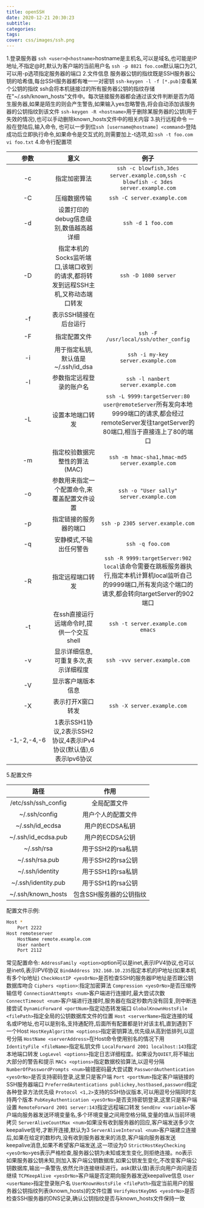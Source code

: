 ```yaml
---
title: openSSH
date: 2020-12-21 20:30:23
subtitle:
categories:
tags:
cover: css/images/ssh.png
---
```

1.登录服务器
`ssh <user>@<hostname>`hostname是主机名,可以是域名,也可能是IP地址,不指定<user>@时,默认为客户端的当前用户名
`ssh -p 8821 foo.com`默认端口为21,可以用-p选项指定服务器的端口
2.文件信息
服务器公钥的指纹既是SSH服务器公钥的哈希值,每台SSH服务器都有唯一一对密钥
`ssh-keygen -l -f [*.pub]`查看某个公钥的指纹
ssh会将本机链接过的所有服务器公钥的指纹存储在"~/.ssh/known_hosts"文件中。每次链接服务器都会通过该文件判断是否为陌生服务器,如果是陌生的则会产生警告,如果输入yes忽略警告,将会自动添加该服务器的公钥指纹到该文件
`ssh-keygen -R <hostname>`用于删除某服务器的公钥(用于失效的情况),也可以手动删除known_hosts文件中的相关内容
3.执行远程命令
一般在登陆后,输入命令,
也可以一步到位`ssh [username@hostname] <command>`登陆成功后立即执行命令,如果命令是交互式的,则需要加上-t选项,如:`ssh -t foo.com vi foo.txt`
4.命令行配置项

|参数|意义|例子|
|:-:|:-:|:-:|
|-c|指定加密算法|`ssh -c blowfish,3des server.example.com`,`ssh -c blowfish -c 3des server.example.com`|
|-C|压缩数据传输|`ssh -C server.example.com`|
|-d|设置打印的debug信息级别,数值越高越详细|`ssh -d 1 foo.com`|
|-D|指定本机的Socks监听端口,该端口收到的请求,都将转发到远程SSH主机,又称动态端口转发|`ssh -D 1080 server`|
|-f|表示SSH链接在后台运行||
|-F|指定配置文件|`ssh -F /usr/local/ssh/other_config`|
|-i|用于指定私钥,默认值是\~/.ssh/id_dsa|`ssh -i my-key server.example.com`|
|-l|参数指定远程登录的账户名|`ssh -l nanbert server.example.com`|
|-L|设置本地端口转发|`ssh -L 9999:targetServer:80 user@remoteServer`所有发向本地9999端口的请求,都会经过remoteServer发往targetServer的80端口,相当于直接连上了80的端口|
|-m|指定校验数据完整性的算法(MAC)|`ssh -m hmac-sha1,hmac-md5 server.example.com`|
|-o|参数用来指定一个配置命令,来覆盖配置文件设置|`ssh -o "User sally" server.example.com`|
|-p|指定链接的服务器的端口|`ssh -p 2305 server.example.com`|
|-q|安静模式,不输出任何警告|`ssh -q foo.com`|
|-R|指定远程端口转发|`ssh -R 9999:targetServer:902 local`该命令需要在跳板服务器执行,指定本机计算机local监听自己的9999端口,所有发向这个端口的请求,都会转向targetServer的902端口|
|-t|在ssh直接运行远端命令时,提供一个交互shell|`ssh -t server.example.com emacs`|
|-v|显示详细信息,可重复多次,表示详细程度|`ssh -vvv server.example.com`|
|-V|显示客户端版本信息||
|-X|表示打开X窗口转发|`ssh -X server.example.com`|
|-1,-2,-4,-6|1表示SSH1协议,2表示SSH2协议,4表示IPv4协议(默认值),6表示Ipv6协议||
5.配置文件

|路径|作用|
|:-:|:-:|
|/etc/ssh/ssh_config|全局配置文件|
|~/.ssh/config|用户个人的配置文件|
|~/.ssh/id_ecdsa|用户的ECDSA私钥|
|~/.ssh/id_ecdsa.pub|用户的ECDSA公钥|
|~/.ssh/rsa|用于SSH2的rsa私钥|
|~/.ssh/rsa.pub|用于SSH2的rsa公钥|
|~/.ssh/identity|用于SSH1的rsa私钥|
|~/.ssh/identity.pub|用于SSH1的rsa公钥|
|~/.ssh/known_hosts|包含SSH服务器的公钥指纹|

配置文件示例:
```bash
Host *
	Port 2222
Host remoteserver
	HostName remote.example.com
	User nanbert
	Port 2112
```
常见配置命令:
`AddressFamily <option>`option可以是inet,表示IPV4协议,也可以是inet6,表示IPV6协议
`BindAddress 192.168.10.235`指定本机的IP地址(如果本机有多个Ip地址)
`CheckHostIP <yesOrNo>`是否检查SSH的服务器IP地址是否跟公钥数据库吻合
`Ciphers <option>`:指定加密算法
`Compression <yesOrNo>`是否压缩传输信号
`ConnectionAttempts <num>`客户端进行连接时,最大尝试次数
`ConnectTimeout <num>`客户端进行连接时,服务器在指定秒数内没有回复,则中断连接尝试
`DynamicForward <portNum>`指定动态转发端口
`GlobalKnownHostsFile <filePath>`指定全局的公钥数据库文件的位置
`Host <serverName>`指定连接的域名或IP地址,也可以是别名,支持通配符,后面所有配置都是针对该主机,直到遇到下一个Host
`HostKeyAlgorithm <options>`指定密钥算法,优先级从高到低排列,以逗号分隔
`HostName <serverAddress>`在Host命令使用别名的情况下用
`IdentityFile <fileName>`指定私钥文件
`LocalForward 2001 localhost:143`指定本地端口转发
`LogLevel <options>`指定日志详细程度。如果设为`QUIET`,将不输出大部分的警告和提示
`MACs <options>`指定数据校验算法,以逗号分隔
`NumberOfPasswordPrompts <num>`输错密码最大尝试数
`PasswordAuthentication <yesOrNo>`是否支持密码登录,这里只是客户端
`Port <portNum>`指定客户端链接的SSH服务器端口
`PreferredAutentications publickey,hostbased,password`指定各种登录方法优先级
`Protocol <1,2>`支持的SSH协议版本,可以用逗号分隔同时支持两个版本
`PubKeyAuthentication <yesOrNo>`是否支持密钥登录,这里只是客户端设置
`RemoteForward 2001 server:143`指定远程端口转发
`SendEnv <variable>`客户端向服务器发送环境变量名,多个环境变量之间用空格分隔,变量的值从当前环境拷贝
`ServerAliveCountMax <num>`如果没有收到服务器的回应,客户端发送多少次keepalive信号,才断开连接,默认为3
`ServerAliveInterval <num>`客户端建立连接后,如果在给定的数秒内,没有收到服务器发来的消息,客户端向服务器发送keepalive消息,如果不希望客户端发送,这一项设为0
`StrictHostKeyChecking <yesOrNo>`yes表示严格检查,服务器公钥为未知或发生变化,则拒绝连接。no表示如果服务器公钥未知,则加入客户端公钥数据库,如果公钥发生变化,不改变客户端公钥数据库,输出一条警告,依然允许连接继续进行。ask(默认值)表示向用户询问是否继续
`TCPKeepAlive <yesOrNo>`客户端是否定期向服务器发送keepalive信息
`User <userName>`指定登录账户名
`UserKnownHostsFile <filePath>`指定当前用户的服务器公钥指纹列表(known_hosts)的文件位置
`VerifyHostKeyDNS <yesOrNo>`是否检查SSH服务器的DNS记录,确认公钥指纹是否与known_hosts文件保持一致
